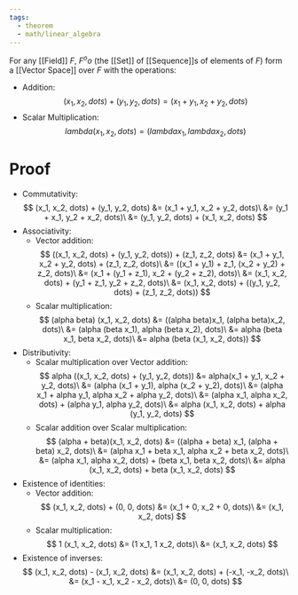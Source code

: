```yaml
---
tags:
  - theorem
  - math/linear_algebra
---
```

For any [[Field]] $F$, $F^oo$ (the [[Set]] of [[Sequence]]s of elements of $F$) form a [[Vector Space]] over $F$ with the operations:
- Addition:$$
(x_1, x_2, dots) + (y_1, y_2, dots) = (x_1 + y_1, x_2 + y_2, dots)
$$
- Scalar Multiplication:$$
lambda(x_1, x_2, dots) = (lambda x_1, lambda x_2, dots)
$$
# Proof
- Commutativity:$$
(x_1, x_2, dots) + (y_1, y_2, dots) &= (x_1 + y_1, x_2 + y_2, dots)\
&= (y_1 + x_1, y_2 + x_2, dots)\
&= (y_1, y_2, dots) + (x_1, x_2, dots)
$$
- Associativity:
	- Vector addition:$$
	((x_1, x_2, dots) + (y_1, y_2, dots)) + (z_1, z_2, dots)
	&= (x_1 + y_1, x_2 + y_2, dots) + (z_1, z_2, dots)\
	&= ((x_1 + y_1) + z_1, (x_2 + y_2) + z_2, dots)\
	&= (x_1 + (y_1 + z_1), x_2 + (y_2 + z_2), dots)\
	&= (x_1, x_2, dots) + (y_1 + z_1, y_2 + z_2, dots)\
	&= (x_1, x_2, dots) + ((y_1, y_2, dots) + (z_1, z_2, dots))
	$$
	- Scalar multiplication:$$
	(alpha beta) (x_1, x_2, dots)
	&= ((alpha beta)x_1, (alpha beta)x_2, dots)\
	&= (alpha (beta x_1), alpha (beta x_2), dots)\
	&= alpha (beta x_1, beta x_2, dots)\
	&= alpha (beta (x_1, x_2, dots))
	$$
- Distributivity:
	- Scalar multiplication over Vector addition:$$
	alpha ((x_1, x_2, dots) + (y_1, y_2, dots)) 
	&= alpha(x_1 + y_1, x_2 + y_2, dots)\
	&= (alpha (x_1 + y_1), alpha (x_2 + y_2), dots)\
	&= (alpha x_1 + alpha y_1, alpha x_2 + alpha y_2, dots)\
	&= (alpha x_1, alpha x_2, dots) + (alpha y_1, alpha y_2, dots)\
	&= alpha (x_1, x_2, dots) + alpha (y_1, y_2, dots)
	$$
	- Scalar addition over Scalar multiplication:$$
	(alpha + beta)(x_1, x_2, dots)
	&= ((alpha + beta) x_1, (alpha + beta) x_2, dots)\
	&= (alpha x_1 + beta x_1, alpha x_2 + beta x_2, dots)\
	&= (alpha x_1, alpha x_2, dots) + (beta x_1, beta x_2, dots)\
	&= alpha (x_1, x_2, dots) + beta (x_1, x_2, dots)
	$$
- Existence of identities:
	- Vector addition:$$
	(x_1, x_2, dots) + (0, 0, dots)
	&= (x_1 + 0, x_2 + 0, dots)\
	&= (x_1, x_2, dots)
	$$
	- Scalar multiplication:$$
	1 (x_1, x_2, dots)
	&= (1 x_1, 1 x_2, dots)\
	&= (x_1, x_2, dots)
	$$
- Existence of inverses:$$
(x_1, x_2, dots) - (x_1, x_2, dots)
&= (x_1, x_2, dots) + (-x_1, -x_2, dots)\
&= (x_1 - x_1, x_2 - x_2, dots)\
&= (0, 0, dots)
$$